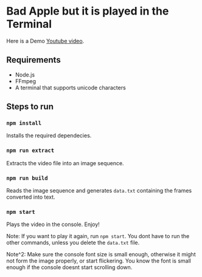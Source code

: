 # Bad Apple but it is played in the Terminal

Here is a Demo [Youtube video](https://youtu.be/_JTHbbsSCZk).

## Requirements

-   Node.js
-   FFmpeg
-   A terminal that supports unicode characters

## Steps to run

### `npm install`

Installs the required dependecies.

### `npm run extract`

Extracts the video file into an image sequence.

### `npm run build`

Reads the image sequence and generates `data.txt` containing the frames converted into text.

### `npm start`

Plays the video in the console. Enjoy!

Note: If you want to play it again, run `npm start`. You dont have to run the other commands, unless you delete the `data.txt` file.

Note^2: Make sure the console font size is small enough, otherwise it might not form the image properly, or start flickering. You know the font is small enough if the console doesnt start scrolling down.
